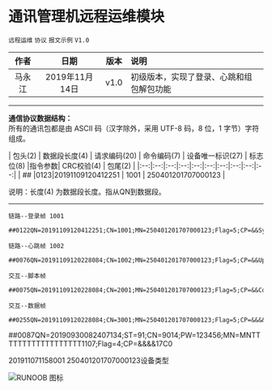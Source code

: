 
# 通讯管理机远程运维模块

`远程运维` `协议` `报文示例` `V1.0`

|作者|日期|版本|说明|
|:--:|:--:|:--:|:--|
|马永江|2019年11月14日|v1.0|初级版本，实现了登录、心跳和组包解包功能|

------------

**通信协议数据结构：**<br>
所有的通讯包都是由 ASCII 码（汉字除外，采用 UTF-8 码，8 位，1 字节）字符组成。

| 包头(2) | 数据段长度(4) | 请求编码(20) | 命令编码(7) | 设备唯一标识(27) | 标志位(8) |指令参数| CRC校验(4) | 包尾(2) |
|:--:|:--:|:--:|:--:|:--:|:--:|:--:|:--:|:--:|:--:|
| ## |0123|20191109120412251 | 1001 | 250401201707000123 |

说明：长度(4) 为数据段长度。指从QN到数据段。

------------

`链路--登录帧 1001`
```
##0122QN=20191109120412251;CN=1001;MN=250401201707000123;Flag=5;CP=&&SystemTime=20191109120412;UpTime=1832;InetAddr=10.0.2.179&&3FC0\r\n
```

`链路--心跳帧 1002`
```
##0076QN=20191109120228084;CN=1002;MN=250401201707000123;Flag=5;CP=&&UpTime=1832&&24C0\r\n
```

`交互--脚本帧`
```
##0075QN=20191109120228084;CN=2001;MN=250401201707000123;Flag=5;CP=&&Command=ls&&c0c1\r\n
```

`交互--数据帧`
```
##0255QN=20191109120228084;CN=3001;MN=250401201707000123;Flag=5;CP=&&&&0000\r\n
```

 
##0087QN=20190930082407134;ST=91;CN=9014;PW=123456;MN=MNTTTTTTTTTTTTTTTTTT1107;Flag=4;CP=&&&&17C0

201911071158001
250401201707000123设备类型

![RUNOOB 图标](https://imgconvert.csdnimg.cn/aHR0cDovL3N0YXRpYy5ydW5vb2IuY29tL2ltYWdlcy9ydW5vb2ItbG9nby5wbmc?x-oss-process=image/format,png)